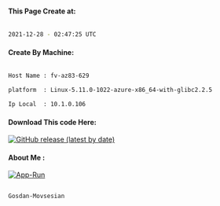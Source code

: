 
   
#### This Page Create at:

```bash

2021-12-28 - 02:47:25 UTC

```

#### Create By Machine:

```bash

Host Name : fv-az83-629

platform  : Linux-5.11.0-1022-azure-x86_64-with-glibc2.2.5

Ip Local  : 10.1.0.106

```
#### Download This code Here:

[![GitHub release (latest by date)](https://img.shields.io/github/v/release/Gosdan-Movsesian/Gosdan?style=for-the-badge&label=Download)](https://github.com/Gosdan-Movsesian/Gosdan/releases) 

</p> 

#### About Me :

[![App-Run](https://github.com/Gosdan-Movsesian/Gosdan/actions/workflows/App-Run.yml/badge.svg)](https://github.com/Gosdan-Movsesian/Gosdan/actions/workflows/App-Run.yml)

```bash

Gosdan-Movsesian

```


